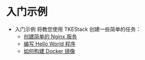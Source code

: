 # 入门示例

* 入门示例 将教您使用 TKEStack 创建一些简单的任务：
  * [创建简单的 Nginx 服务](创建简单nginx服务.md)
  * [编写 Hello World 程序](编写Hello-World程序.md)
  * [如何构建 Docker 镜像](如何构建Docker镜像.md)